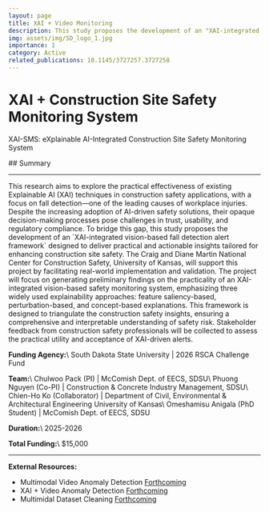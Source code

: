 ```yaml
---
layout: page
title: XAI + Video Monitoring
description: This study proposes the development of an "XAI-integrated vision-based fall detection alert framework" designed to deliver practical and actionable insights tailored for enhancing construction site safety.
img: assets/img/SD_logo_1.jpg
importance: 1
category: Active
related_publications: 10.1145/3727257.3727258
---
```

<h1 class="post-title">XAI + Construction Site Safety Monitoring System</h1>
<p class="post-description">XAI-SMS: eXplainable AI-Integrated Construction Site Safety Monitoring System</p>
## Summary
<hr>
This research aims to explore the practical effectiveness of existing Explainable AI (XAI) techniques in construction safety applications, with a focus on fall detection—one of the leading causes of workplace injuries. Despite the increasing adoption of AI-driven safety solutions, their opaque decision-making processes pose challenges in trust, usability, and regulatory compliance. To bridge this gap, this study proposes the development of an `XAI-integrated vision-based fall detection alert framework` designed to deliver practical and actionable insights tailored for enhancing construction site safety. The Craig and Diane Martin National Center for Construction Safety, University of Kansas, will support this project by facilitating real-world implementation and validation.
The project will focus on generating preliminary findings on the practicality of an XAI-integrated vision-based safety monitoring system, emphasizing three widely used explainability approaches: feature saliency-based, perturbation-based, and concept-based explanations. This framework is designed to triangulate the construction safety insights, ensuring a comprehensive and interpretable understanding of safety risk. Stakeholder feedback from construction safety professionals will be collected to assess the practical utility and acceptance of XAI-driven alerts. 

**Funding Agency:**\\
South Dakota State University <span class="text-muted small">| 2026 RSCA Challenge Fund</span>

**Team:**\\
Chulwoo Pack (PI) <span class="text-muted small">| McComish Dept. of EECS, SDSU</span>\\
Phuong Nguyen (Co-PI) <span class="text-muted small">| Construction & Concrete Industry Management, SDSU</span>\\
Chien-Ho Ko (Collaborator) <span class="text-muted small">| Department of Civil, Environmental & Architectural Engineering University of Kansas</span>\\
Omeshamisu Anigala (PhD Student) <span class="text-muted small">| McComish Dept. of EECS, SDSU</span>

**Duration:**\\
2025-2026

**Total Funding:**\\
$15,000

<hr>

**External Resources:**
- Multimodal Video Anomaly Detection [Forthcoming](#)
- XAI + Video Anomaly Detection [Forthcoming](#)
- Multimidal Dataset Cleaning [Forthcoming](#)
